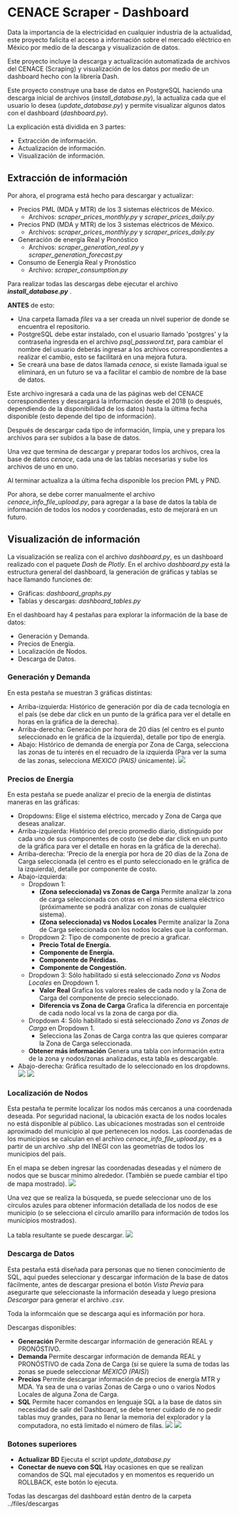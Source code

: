 # CENACE Scraper - Dashboard

Data la importancia de la electricidad en cualquier industria de la actualidad, este proyecto falicita el acceso a información sobre el mercado eléctrico en México por medio de la descarga y visualización de datos.

Este proyecto incluye la descarga y actualización automatizada de archivos del CENACE (Scraping) y visualización de los datos por medio de un dashboard hecho con la librería Dash.

Este proyecto construye una base de datos en PostgreSQL haciendo una descarga inicial de archivos (*install_database.py*), la actualiza cada que el usuario lo desea (*update_database.py*) y permite visualizar algunos datos con el dashboard (*dashboard.py*).

La explicación está dividida en 3 partes:
* Extracción de información.
* Actualización de información.
* Visualización de información.


## **Extracción de información**
Por ahora, el programa está hecho para descargar y actualizar:
* Precios PML (MDA y MTR) de los 3 sistemas eléctricos de México.
  * Archivos: *scraper_prices_monthly.py* y *scraper_prices_daily.py*
* Precios PND (MDA y MTR) de los 3 sistemas eléctricos de México.
  * Archivos: *scraper_prices_monthly.py* y *scraper_prices_daily.py*
* Generación de energía Real y Pronóstico
  * Archivos: *scraper_generation_real.py* y *scraper_generation_forecast.py*
* Consumo de Eenergía Real y Pronóstico
  * Archivo: *scraper_consumption.py*

Para realizar todas las descargas debe ejecutar el archivo ***install_database.py*** .

**ANTES** de esto:
* Una carpeta llamada *files* va a ser creada un nivel superior de donde se encuentra el repositorio.
* PostgreSQL debe estar instalado, con el usuario llamado 'postgres' y la contraseña ingresda en el archivo *psql_password.txt*, para cambiar el nombre del usuario deberás ingresar a los archivos correspondientes a realizar el cambio, esto se facilitará en una mejora futura.
* Se creará una base de datos llamada *cenace*, si existe llamada igual se eliminará, en un futuro se va a facilitar el cambio de nombre de la base de datos.

Este archivo ingresará a cada una de las páginas web del CENACE correspondientes y descargará la información desde el 2018 (o después, dependiendo de la disponibilidad de los datos) hasta la última fecha disponible (esto depende del tipo de información).

Después de descargar cada tipo de información, limpia, une y prepara los archivos para ser subidos a la base de datos.

Una vez que termina de descargar y preparar todos los archivos, crea la base de datos *cenace*, cada una de las tablas necesarias y sube los archivos de uno en uno.

Al terminar actualiza a la última fecha disponible los precion PML y PND.


Por ahora, se debe correr manualmente el archivo *cenace_info_file_upload.py*, para agregar a la base de datos la tabla de información de todos los nodos y coordenadas, esto de mejorará en un futuro.


## **Visualización de información**
La visualización se realiza con el archivo *dashboard.py*, es un dashboard realizado con el paquete *Dash* de *Plotly*.
En el archivo *dashboard.py* está la estructura general del dashboard, la generación de gráficas y tablas se hace llamando funciones de:
* Gráficas: *dashboard_graphs.py*
* Tablas y descargas: *dashboard_tables.py*


En el dashboard hay 4 pestañas para explorar la información de la base de datos:
* Generación y Demanda.
* Precios de Energía.
* Localización de Nodos.
* Descarga de Datos.

### Generación y Demanda
En esta pestaña se muestran 3 gráficas distintas:
* Arriba-izquierda: Histórico de generación por día de cada tecnología en el país (se debe dar click en un punto de la gráfica para ver el detalle en horas en la gráfica de la derecha).
* Arriba-derecha: Generación por hora de 20 días (el centro es el punto seleccionado en le gráfica de la izquierda), detalle por tipo de energía.
* Abajo: Histórico de demanda de energía por Zona de Carga, selecciona las zonas de tu interés en el recuadro de la izquierda (Para ver la suma de las zonas, selecciona *MEXICO (PAIS)* únicamente).
![](./images/tab1_top.png)

### Precios de Energía
En esta pestaña se puede analizar el precio de la energía de distintas maneras en las gráficas:
* Dropdowns: Elige el sistema eléctrico, mercado y Zona de Carga que deseas analizar.
* Arriba-izquierda: Histórico del precio promedio diario, distinguido por cada uno de sus componentes de costo (se debe dar click en un punto de la gráfica para ver el detalle en horas en la gráfica de la derecha).
* Arriba-derecha: 'Precio de la energía por hora de 20 días de la Zona de Carga seleccionada (el centro es el punto seleccionado en le gráfica de la izquierda), detalle por componente de costo.
* Abajo-izquierda:
  * Dropdown 1:
    * **(Zona seleccionada) vs Zonas de Carga** Permite analizar la zona de carga seleccionada con otras en el mismo sistema eléctrico (próximamente se podrá analizar con zonas de cualquier sistema).
    * **(Zona seleccionada) vs Nodos Locales** Permite analizar la Zona de Carga seleccionada con los nodos locales que la conforman.
  * Dropdown 2: Tipo de componente de precio a graficar.
    * **Precio Total de Energía.**
    * **Componente de Energía.**
    * **Componente de Pérdidas.**
    * **Componente de Congestión.**
  * Dropdown 3: Sólo habilitado si está seleccionado *Zona vs Nodos Locales* en Dropdown 1.
    * **Valor Real** Grafica los valores reales de cada nodo y la Zona de Carga del componente de precio seleccionado.
    * **Diferencia vs Zona de Carga** Grafica la diferencia en porcentaje de cada nodo local vs la zona de carga por día.
  * Dropdown 4: Sólo habilitado si está seleccionado *Zona vs Zonas de Carga* en Dropdown 1.
    * Selecciona las Zonas de Carga contra las que quieres comparar la Zona de Carga seleccionada.
  * **Obtener más información** Genera una tabla con información extra de la zona y nodos/zonas analizadas, esta tabla es descargable.
* Abajo-derecha: Gráfica resultado de lo seleccionado en los dropdowns.
![](./images/tab2_top.png)
![](./images/tab2_bottom.png)

### Localización de Nodos
Esta pestaña te permite localizar los nodos más cercanos a una coordenada deseada.
Por seguridad nacional, la ubicación exacta de los nodos locales no está disponible al público. Las ubicaciones mostradas son el centroide aproximado del municipio al que pertenecen los nodos.
Las coordenadas de los municipios se calculan en el archivo *cenace_info_file_upload.py*, es a partir de un archivo .shp del INEGI con las geometrías de todos los municipios del país.

En el mapa se deben ingresar las coordenadas deseadas y el número de nodos que se buscar mínimo alrededor. (También se puede cambiar el tipo de mapa mostrado).
![](./images/tab3_top.png)

Una vez que se realiza la búsqueda, se puede seleccionar uno de los círculos azules para obtener información detallada de los nodos de ese municipio (o se selecciona el círculo amarillo para información de todos los municipios mostrados).

La tabla resultante se puede descargar.
![](./images/tab3_bottom.png)

### Descarga de Datos
Esta pestaña está diseñada para personas que no tienen conocimiento de SQL, aquí puedes seleccionar y descargar información de la base de datos fácilmente, antes de descargar presiona el botón *Vista Previa* para asegurarte que seleccionaste la información deseada y luego presiona *Descargar* para generar el archivo *.csv*.

Toda la informcaión que se descarga aquí es información por hora.

Descargas disponibles:
* **Generación** Permite descargar información de generación REAL y PRONÓSTIVO.
* **Demanda** Permite descargar información de demanda REAL y PRONÓSTIVO de cada Zona de Carga (si se quiere la suma de todas las zonas se puede seleccionar *MEXICO (PAIS)*)
* **Precios** Permite descargar información de precios de energía MTR y MDA. Ya sea de una o varias Zonas de Carga o uno o varios Nodos Locales de alguna Zona de Carga.
* **SQL** Permite hacer comandos en lenguaje SQL a la base de datos sin necesidad de salir del Dashboard, se debe tener cuidado de no pedir tablas muy grandes, para no llenar la memoria del explorador y la computadora, no está limitado el número de filas.
![](./images/tab4_tab1.png)
![](./images/tab4_tab4.png)

### Botones superiores
* **Actualizar BD** Ejecuta el script *update_database.py*
* **Conectar de nuevo con SQL** Hay ocasiones en que se realizan comandos de SQL mal ejecutados y en momentos es requerido un ROLLBACK, este botón lo ejecuta.


Todas las descargas del dashboard están dentro de la carpeta ../files/descargas
